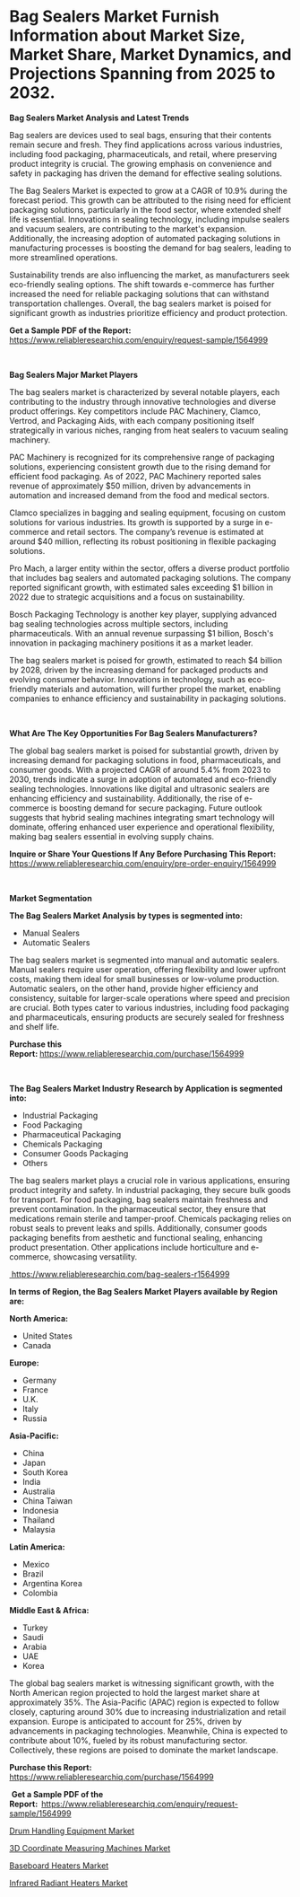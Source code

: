 <p><h1>Bag Sealers Market Furnish Information about Market Size, Market Share, Market Dynamics, and Projections Spanning from 2025 to 2032.</h1></p><p><strong>Bag Sealers Market Analysis and Latest Trends</strong></p>
<p><p>Bag sealers are devices used to seal bags, ensuring that their contents remain secure and fresh. They find applications across various industries, including food packaging, pharmaceuticals, and retail, where preserving product integrity is crucial. The growing emphasis on convenience and safety in packaging has driven the demand for effective sealing solutions.</p><p>The Bag Sealers Market is expected to grow at a CAGR of 10.9% during the forecast period. This growth can be attributed to the rising need for efficient packaging solutions, particularly in the food sector, where extended shelf life is essential. Innovations in sealing technology, including impulse sealers and vacuum sealers, are contributing to the market's expansion. Additionally, the increasing adoption of automated packaging solutions in manufacturing processes is boosting the demand for bag sealers, leading to more streamlined operations.</p><p>Sustainability trends are also influencing the market, as manufacturers seek eco-friendly sealing options. The shift towards e-commerce has further increased the need for reliable packaging solutions that can withstand transportation challenges. Overall, the bag sealers market is poised for significant growth as industries prioritize efficiency and product protection.</p></p>
<p><strong>Get a Sample PDF of the Report:&nbsp;</strong> <a href="https://www.reliableresearchiq.com/enquiry/request-sample/1564999?utm_campaign=1129&utm_medium=2&utm_source=Github&utm_content=ia&utm_term=22022025&utm_id=bag-sealers">https://www.reliableresearchiq.com/enquiry/request-sample/1564999</a></p>
<p>&nbsp;</p>
<p><strong>Bag Sealers Major Market Players</strong></p>
<p><p>The bag sealers market is characterized by several notable players, each contributing to the industry through innovative technologies and diverse product offerings. Key competitors include PAC Machinery, Clamco, Vertrod, and Packaging Aids, with each company positioning itself strategically in various niches, ranging from heat sealers to vacuum sealing machinery.</p><p>PAC Machinery is recognized for its comprehensive range of packaging solutions, experiencing consistent growth due to the rising demand for efficient food packaging. As of 2022, PAC Machinery reported sales revenue of approximately $50 million, driven by advancements in automation and increased demand from the food and medical sectors.</p><p>Clamco specializes in bagging and sealing equipment, focusing on custom solutions for various industries. Its growth is supported by a surge in e-commerce and retail sectors. The company’s revenue is estimated at around $40 million, reflecting its robust positioning in flexible packaging solutions.</p><p>Pro Mach, a larger entity within the sector, offers a diverse product portfolio that includes bag sealers and automated packaging solutions. The company reported significant growth, with estimated sales exceeding $1 billion in 2022 due to strategic acquisitions and a focus on sustainability.</p><p>Bosch Packaging Technology is another key player, supplying advanced bag sealing technologies across multiple sectors, including pharmaceuticals. With an annual revenue surpassing $1 billion, Bosch's innovation in packaging machinery positions it as a market leader.</p><p>The bag sealers market is poised for growth, estimated to reach $4 billion by 2028, driven by the increasing demand for packaged products and evolving consumer behavior. Innovations in technology, such as eco-friendly materials and automation, will further propel the market, enabling companies to enhance efficiency and sustainability in packaging solutions.</p></p>
<p>&nbsp;</p>
<p><strong>What Are The Key Opportunities For Bag Sealers Manufacturers?</strong></p>
<p><p>The global bag sealers market is poised for substantial growth, driven by increasing demand for packaging solutions in food, pharmaceuticals, and consumer goods. With a projected CAGR of around 5.4% from 2023 to 2030, trends indicate a surge in adoption of automated and eco-friendly sealing technologies. Innovations like digital and ultrasonic sealers are enhancing efficiency and sustainability. Additionally, the rise of e-commerce is boosting demand for secure packaging. Future outlook suggests that hybrid sealing machines integrating smart technology will dominate, offering enhanced user experience and operational flexibility, making bag sealers essential in evolving supply chains.</p></p>
<p><strong>Inquire or Share Your Questions If Any Before Purchasing This Report:</strong> <a href="https://www.reliableresearchiq.com/enquiry/pre-order-enquiry/1564999?utm_campaign=1129&utm_medium=2&utm_source=Github&utm_content=ia&utm_term=22022025&utm_id=bag-sealers">https://www.reliableresearchiq.com/enquiry/pre-order-enquiry/1564999</a></p>
<p>&nbsp;</p>
<p><strong>Market Segmentation</strong></p>
<p><strong>The Bag Sealers Market Analysis by types is segmented into:</strong></p>
<p><ul><li>Manual Sealers</li><li>Automatic Sealers</li></ul></p>
<p><p>The bag sealers market is segmented into manual and automatic sealers. Manual sealers require user operation, offering flexibility and lower upfront costs, making them ideal for small businesses or low-volume production. Automatic sealers, on the other hand, provide higher efficiency and consistency, suitable for larger-scale operations where speed and precision are crucial. Both types cater to various industries, including food packaging and pharmaceuticals, ensuring products are securely sealed for freshness and shelf life.</p></p>
<p><strong>Purchase this Report:&nbsp;</strong><a href="https://www.reliableresearchiq.com/purchase/1564999?utm_campaign=1129&utm_medium=2&utm_source=Github&utm_content=ia&utm_term=22022025&utm_id=bag-sealers">https://www.reliableresearchiq.com/purchase/1564999</a></p>
<p>&nbsp;</p>
<p><strong>The Bag Sealers Market Industry Research by Application is segmented into:</strong></p>
<p><ul><li>Industrial Packaging</li><li>Food Packaging</li><li>Pharmaceutical Packaging</li><li>Chemicals Packaging</li><li>Consumer Goods Packaging</li><li>Others</li></ul></p>
<p><p>The bag sealers market plays a crucial role in various applications, ensuring product integrity and safety. In industrial packaging, they secure bulk goods for transport. For food packaging, bag sealers maintain freshness and prevent contamination. In the pharmaceutical sector, they ensure that medications remain sterile and tamper-proof. Chemicals packaging relies on robust seals to prevent leaks and spills. Additionally, consumer goods packaging benefits from aesthetic and functional sealing, enhancing product presentation. Other applications include horticulture and e-commerce, showcasing versatility.</p></p>
<p><a href="https://www.reliableresearchiq.com/bag-sealers-r1564999?utm_campaign=1129&utm_medium=2&utm_source=Github&utm_content=ia&utm_term=22022025&utm_id=bag-sealers">&nbsp;https://www.reliableresearchiq.com/bag-sealers-r1564999</a></p>
<p><strong>In terms of Region, the Bag Sealers Market Players available by Region are:</strong></p>
<p>
    <p> <strong> North America: </strong>
        <ul>
            <li>United States</li>
            <li>Canada</li>
        </ul>
        </p> 
    <p> <strong> Europe: </strong>
        <ul>
            <li>Germany</li>
            <li>France</li>
            <li>U.K.</li>
            <li>Italy</li>
            <li>Russia</li>
        </ul>
        </p> 
    <p> <strong> Asia-Pacific: </strong>
        <ul>
            <li>China</li>
            <li>Japan</li>
            <li>South Korea</li>
            <li>India</li>
            <li>Australia</li>
            <li>China Taiwan</li>
            <li>Indonesia</li>
            <li>Thailand</li>
            <li>Malaysia</li>
        </ul>
        </p> 
    <p> <strong> Latin America: </strong>
        <ul>
            <li>Mexico</li>
            <li>Brazil</li>
            <li>Argentina Korea</li>
            <li>Colombia</li>
        </ul>
        </p> 
    <p> <strong> Middle East & Africa: </strong>
        <ul>
            <li>Turkey</li>
            <li>Saudi</li>
            <li>Arabia</li>
            <li>UAE</li>
            <li>Korea</li>
        </ul>
    </p>
    </p>
<p><p>The global bag sealers market is witnessing significant growth, with the North American region projected to hold the largest market share at approximately 35%. The Asia-Pacific (APAC) region is expected to follow closely, capturing around 30% due to increasing industrialization and retail expansion. Europe is anticipated to account for 25%, driven by advancements in packaging technologies. Meanwhile, China is expected to contribute about 10%, fueled by its robust manufacturing sector. Collectively, these regions are poised to dominate the market landscape.</p></p>
<p><strong>Purchase this Report: </strong><a href="https://www.reliableresearchiq.com/purchase/1564999?utm_campaign=1129&utm_medium=2&utm_source=Github&utm_content=ia&utm_term=22022025&utm_id=bag-sealers">https://www.reliableresearchiq.com/purchase/1564999</a></p>
<p>&nbsp;<strong>Get a Sample PDF of the Report:&nbsp;&nbsp;</strong><a href="https://www.reliableresearchiq.com/enquiry/request-sample/1564999?utm_campaign=1129&utm_medium=2&utm_source=Github&utm_content=ia&utm_term=22022025&utm_id=bag-sealers">https://www.reliableresearchiq.com/enquiry/request-sample/1564999</a></p>
<p><strong></strong></p>
<p><p><a href="https://github.com/ovitzmincyle/Market-Research-Report-List-1/blob/main/drum-handling-equipment-market.md?utm_campaign=1129&utm_medium=2&utm_source=Github&utm_content=ia&utm_term=22022025&utm_id=bag-sealers">Drum Handling Equipment Market</a></p><p><a href="https://github.com/dayaanapis5/Market-Research-Report-List-1/blob/main/3d-coordinate-measuring-machines-market.md?utm_campaign=1129&utm_medium=2&utm_source=Github&utm_content=ia&utm_term=22022025&utm_id=bag-sealers">3D Coordinate Measuring Machines Market</a></p><p><a href="https://github.com/daleogrando/Market-Research-Report-List-1/blob/main/baseboard-heaters-market.md?utm_campaign=1129&utm_medium=2&utm_source=Github&utm_content=ia&utm_term=22022025&utm_id=bag-sealers">Baseboard Heaters Market</a></p><p><a href="https://github.com/engelemikke/Market-Research-Report-List-1/blob/main/infrared-radiant-heaters-market.md?utm_campaign=1129&utm_medium=2&utm_source=Github&utm_content=ia&utm_term=22022025&utm_id=bag-sealers">Infrared Radiant Heaters Market</a></p></p>